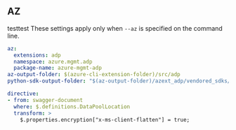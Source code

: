 ## AZ
testtest
These settings apply only when `--az` is specified on the command line.

``` yaml $(az) && $(target-mode) != 'core'
az:
  extensions: adp
  namespace: azure.mgmt.adp
  package-name: azure-mgmt-adp
az-output-folder: $(azure-cli-extension-folder)/src/adp
python-sdk-output-folder: "$(az-output-folder)/azext_adp/vendored_sdks/adp"

directive:
- from: swagger-document
  where: $.definitions.DataPoolLocation
  transform: >
    $.properties.encryption["x-ms-client-flatten"] = true;
```
